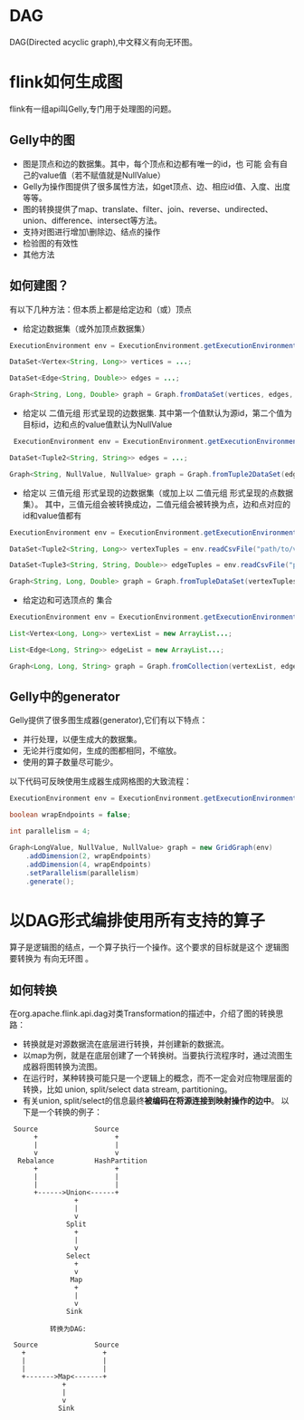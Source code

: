 # DAG
DAG(Directed acyclic graph),中文释义有向无环图。

# flink如何生成图
flink有一组api叫Gelly,专门用于处理图的问题。

## Gelly中的图
- 图是顶点和边的数据集。其中，每个顶点和边都有唯一的id，也 可能 会有自己的value值（若不赋值就是NullValue）
- Gelly为操作图提供了很多属性方法，如get顶点、边、相应id值、入度、出度等等。
- 图的转换提供了map、translate、filter、join、reverse、undirected、union、difference、intersect等方法。
- 支持对图进行增加\删除边、结点的操作
- 检验图的有效性
- 其他方法

## 如何建图？
有以下几种方法：但本质上都是给定边和（或）顶点
- 给定边数据集（或外加顶点数据集）
```java
ExecutionEnvironment env = ExecutionEnvironment.getExecutionEnvironment();

DataSet<Vertex<String, Long>> vertices = ...;

DataSet<Edge<String, Double>> edges = ...;

Graph<String, Long, Double> graph = Graph.fromDataSet(vertices, edges, env);
```

- 给定以 二值元组 形式呈现的边数据集.
其中第一个值默认为源id，第二个值为目标id，边和点的value值默认为NullValue
```java
 ExecutionEnvironment env = ExecutionEnvironment.getExecutionEnvironment();

DataSet<Tuple2<String, String>> edges = ...;

Graph<String, NullValue, NullValue> graph = Graph.fromTuple2DataSet(edges, env);
```

- 给定以 三值元组 形式呈现的边数据集（或加上以 二值元组 形式呈现的点数据集）。
其中，三值元组会被转换成边，二值元组会被转换为点，边和点对应的id和value值都有
```java
ExecutionEnvironment env = ExecutionEnvironment.getExecutionEnvironment();

DataSet<Tuple2<String, Long>> vertexTuples = env.readCsvFile("path/to/vertex/input").types(String.class, Long.class);

DataSet<Tuple3<String, String, Double>> edgeTuples = env.readCsvFile("path/to/edge/input").types(String.class, String.class, Double.class);

Graph<String, Long, Double> graph = Graph.fromTupleDataSet(vertexTuples, edgeTuples, env);
```

- 给定边和可选顶点的 集合
```java
ExecutionEnvironment env = ExecutionEnvironment.getExecutionEnvironment();

List<Vertex<Long, Long>> vertexList = new ArrayList...;

List<Edge<Long, String>> edgeList = new ArrayList...;

Graph<Long, Long, String> graph = Graph.fromCollection(vertexList, edgeList, env);
```

## Gelly中的generator
Gelly提供了很多图生成器(generator),它们有以下特点：
- 并行处理，以便生成大的数据集。
- 无论并行度如何，生成的图都相同，不缩放。
- 使用的算子数量尽可能少。

以下代码可反映使用生成器生成网格图的大致流程：
```java
ExecutionEnvironment env = ExecutionEnvironment.getExecutionEnvironment();

boolean wrapEndpoints = false;

int parallelism = 4;

Graph<LongValue, NullValue, NullValue> graph = new GridGraph(env)
    .addDimension(2, wrapEndpoints)
    .addDimension(4, wrapEndpoints)
    .setParallelism(parallelism)
    .generate();
```


# 以DAG形式编排使用所有支持的算子
算子是逻辑图的结点，一个算子执行一个操作。这个要求的目标就是这个 逻辑图 要转换为 有向无环图 。
## 如何转换
在org.apache.flink.api.dag对类Transformation的描述中，介绍了图的转换思路：
- 转换就是对源数据流在底层进行转换，并创建新的数据流。
- 以map为例，就是在底层创建了一个转换树。当要执行流程序时，通过流图生成器将图转换为流图。
- 在运行时，某种转换可能只是一个逻辑上的概念，而不一定会对应物理层面的转换，比如 union, split/select data stream, partitioning。
- 有关union, split/select的信息最终**被编码在将源连接到映射操作的边中**。
以下是一个转换的例子：
```
 Source              Source
      +                   +
      |                   |
      v                   v
  Rebalance          HashPartition
      +                   +
      |                   |
      |                   |
      +------>Union<------+
                +
                |
                v
              Split
                +
                |
                v
              Select
                +
                v
               Map
                +
                |
                v
              Sink
```
              
              转换为DAG:

```
 Source              Source
   +                   +
   |                   |
   |                   |
   +------->Map<-------+
             +
             |
             v
            Sink
```

